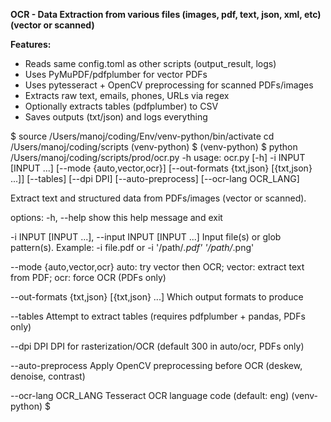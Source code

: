 **OCR - Data Extraction from various files (images, pdf, text, json, xml, etc) (vector or scanned)**

**Features:**

- Reads same config.toml as other scripts (output_result, logs)
 - Uses PyMuPDF/pdfplumber for vector PDFs
 - Uses pytesseract + OpenCV preprocessing for scanned PDFs/images
 - Extracts raw text, emails, phones, URLs via regex
 - Optionally extracts tables (pdfplumber) to CSV
 - Saves outputs (txt/json) and logs everything


$ source /Users/manoj/coding/Env/venv-python/bin/activate
cd /Users/manoj/coding/scripts
(venv-python) $
(venv-python) $ python /Users/manoj/coding/scripts/prod/ocr.py -h
usage: ocr.py [-h] -i INPUT [INPUT ...] [--mode {auto,vector,ocr}]
              [--out-formats {txt,json} [{txt,json} ...]] [--tables] [--dpi DPI] [--auto-preprocess]
              [--ocr-lang OCR_LANG]

Extract text and structured data from PDFs/images (vector or scanned).

options:
  -h, --help            show this help message and exit
  
  -i INPUT [INPUT ...], --input INPUT [INPUT ...]
                        Input file(s) or glob pattern(s). Example: -i file.pdf or -i '/path/*.pdf'
                        '/path/*.png'
  
  --mode {auto,vector,ocr}
                        auto: try vector then OCR; vector: extract text from PDF; ocr: force OCR
                        (PDFs only)
 
  --out-formats {txt,json} [{txt,json} ...]
                        Which output formats to produce
 
  --tables              Attempt to extract tables (requires pdfplumber + pandas, PDFs only)
 
  --dpi DPI             DPI for rasterization/OCR (default 300 in auto/ocr, PDFs only)
 
  --auto-preprocess     Apply OpenCV preprocessing before OCR (deskew, denoise, contrast)
 
  --ocr-lang OCR_LANG   Tesseract OCR language code (default: eng)
(venv-python) $
